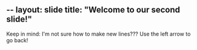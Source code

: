 --
layout: slide
title: "Welcome to our second slide!"
--
Keep in mind:
I'm not sure how to make new lines???
Use the left arrow to go back!
